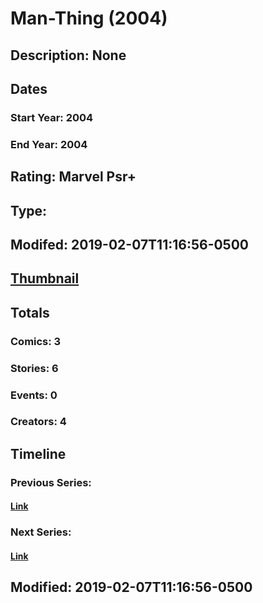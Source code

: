# Man-Thing (2004)
## Description: None
## Dates
### Start Year: 2004
### End Year: 2004
## Rating: Marvel Psr+
## Type: 
## Modifed: 2019-02-07T11:16:56-0500
## [Thumbnail](http://i.annihil.us/u/prod/marvel/i/mg/2/70/5c5c59cdb6eca.jpg)
## Totals
### Comics: 3
### Stories: 6
### Events: 0
### Creators: 4
## Timeline
### Previous Series: 
#### [Link]()
### Next Series: 
#### [Link]()
## Modified: 2019-02-07T11:16:56-0500
